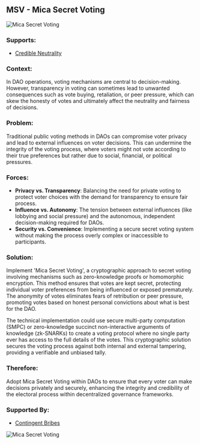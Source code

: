 ## MSV - Mica Secret Voting

![Mica Secret Voting](./output/illustrations/mica_secret_voting.png)

### Supports:
* [Credible Neutrality](./credible_neutrality.html)

### Context:
In DAO operations, voting mechanisms are central to decision-making. However, transparency in voting can sometimes lead to unwanted consequences such as vote buying, retaliation, or peer pressure, which can skew the honesty of votes and ultimately affect the neutrality and fairness of decisions.

### Problem:
Traditional public voting methods in DAOs can compromise voter privacy and lead to external influences on voter decisions. This can undermine the integrity of the voting process, where voters might not vote according to their true preferences but rather due to social, financial, or political pressures.

### Forces:
- **Privacy vs. Transparency**: Balancing the need for private voting to protect voter choices with the demand for transparency to ensure fair process.
- **Influence vs. Autonomy**: The tension between external influences (like lobbying and social pressure) and the autonomous, independent decision-making required for DAOs.
- **Security vs. Convenience**: Implementing a secure secret voting system without making the process overly complex or inaccessible to participants.

### Solution:
Implement 'Mica Secret Voting', a cryptographic approach to secret voting involving mechanisms such as zero-knowledge proofs or homomorphic encryption. This method ensures that votes are kept secret, protecting individual voter preferences from being influenced or exposed prematurely. The anonymity of votes eliminates fears of retribution or peer pressure, promoting votes based on honest personal convictions about what is best for the DAO.

The technical implementation could use secure multi-party computation (SMPC) or zero-knowledge succinct non-interactive arguments of knowledge (zk-SNARKs) to create a voting protocol where no single party ever has access to the full details of the votes. This cryptographic solution secures the voting process against both internal and external tampering, providing a verifiable and unbiased tally.

### Therefore:
Adopt Mica Secret Voting within DAOs to ensure that every voter can make decisions privately and securely, enhancing the integrity and credibility of the electoral process within decentralized governance frameworks.

### Supported By:

* [Contingent Bribes](./contingent_bribes.md)

![Mica Secret Voting](./output/mica_secret_voting_specific_graph.png)